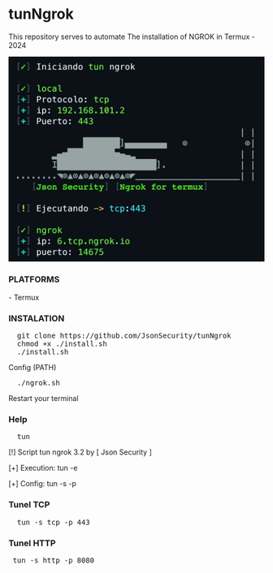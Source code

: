 # tunNgrok
This repository serves to automate The installation of NGROK in Termux - 2024

<img src="Images/tcp.jpg" width="600px" heigth="600px">

<h3>PLATFORMS</h3>
- Termux

<h3>INSTALATION</h3>
<pre>
  git clone https://github.com/JsonSecurity/tunNgrok
  chmod +x ./install.sh
  ./install.sh
</pre>
Config (PATH)
<pre>
  ./ngrok.sh
</pre>
Restart your terminal

<h3>Help</h3>
<pre>
  tun
</pre>

[!] Script tun ngrok 3.2 by [ Json Security ]
 
   [+] Execution:
	    tun -e
				
   [+] Config:
	    tun -s <protocolo> -p <puerto>
			


<h3>Tunel TCP</h3>

<pre>
  tun -s tcp -p 443
</pre>

<h3>Tunel HTTP</h3>

<pre>
 tun -s http -p 8080
</pre>

